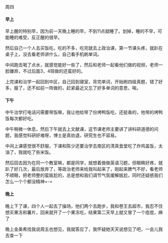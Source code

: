 周四

#### 早上

早上醒的特别早，因为前一天晚上睡的早，不到11点就睡了。划掉，睡的不早，可能睡的难受，反正醒的很早。

然后自己一个人去买饭吃，吃的不多，吃完就去上政治课，第一节课头疼，就趴在桌子上，没去看老师讲什么，自己看手机刷单词。

中间跑去喝了点水，就感觉能好一些了，然后和老师一起看他们做的视频，老师一脸嫌弃，不过后面3，4班做的还蛮好的。

上完课和治学一起回到中区，自己回到寝室，背完单词，开始刷四级真题，错了好多，服了，还不如前一阵做的，赶紧最近又忘了好多单词的意思，唉。

#### 下午

中午治学打电话问需要带饭嘛，我让他给带了份烤鸭饭吃，还挺香的，他带的烤鸭饭每次都好吃。

中午稍微一休息，然后下午就去上文献课，这节课老师主要讲了讲科研道德的问题，我感觉科研好难呀，博士是真劝退，研究生也不容易。

中间上课感觉很不舒服，下课和陈少还要治学去南区的清真食堂吃了炸鸡盖饭，太油了，我就吃了些米饭。

然后回去因为在同一个教室嘛，都是同学，就想着做做英语习题，但眼睛好疼，就趴了好几次，最后放弃了，等政治老师来给我叫起来了，刚起来脾气不好，看老师不顺眼，把老师整的蛮尴尬的，总是想和我们调节气氛缓解尴尬，同时还疑惑我们怎么一个个都没精神=-=

#### 晚上

晚上下了课，四个人一起去了操场，他们两个去跑步，我和卷王去超市，我忍不住想买果冻和薯片，回来就开了一个果冻吃，结果第二天早上就又冒了一个痘痘，麻了

晚上金美希找我说周五也想见，我就答应了，我怀疑她天天说想见了吧，一会儿我去查一下